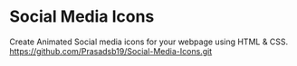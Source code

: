 # Social Media Icons
Create Animated Social media icons for your webpage using HTML & CSS.
https://github.com/Prasadsb19/Social-Media-Icons.git
